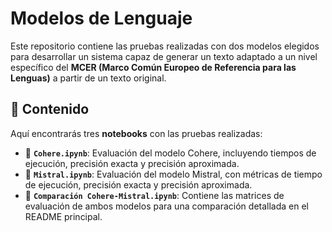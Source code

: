 # Modelos de Lenguaje

Este repositorio contiene las pruebas realizadas con dos modelos elegidos para desarrollar un sistema capaz de generar un texto adaptado a un nivel específico del **MCER (Marco Común Europeo de Referencia para las Lenguas)** a partir de un texto original.

## 📌 Contenido

Aquí encontrarás tres **notebooks** con las pruebas realizadas:

* 📌 **`Cohere.ipynb`**: Evaluación del modelo Cohere, incluyendo tiempos de ejecución, precisión exacta y precisión aproximada.
* 📌 **`Mistral.ipynb`**: Evaluación del modelo Mistral, con métricas de tiempo de ejecución, precisión exacta y precisión aproximada.
* 📌 **`Comparación Cohere-Mistral.ipynb`**: Contiene las matrices de evaluación de ambos modelos para una comparación detallada en el README principal.

 
